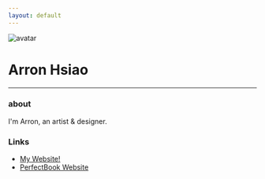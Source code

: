 ```yaml
---
layout: default
---
```


![avatar](avatar.jpg)

# Arron Hsiao

- - -

### about

I'm Arron, an artist & designer.

### Links

 * [My Website!](https://ArronHsiao.com)
 * [PerfectBook Website](https://perfectbook.co)

